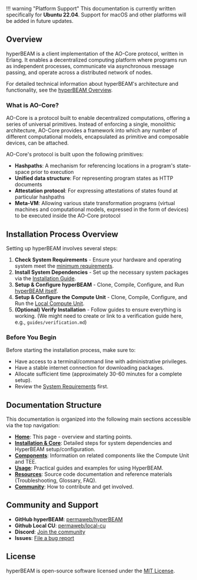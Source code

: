 !!! warning "Platform Support"
	This documentation is currently written specifically for **Ubuntu 22.04**. Support for macOS and other platforms will be added in future updates.

## Overview

hyperBEAM is a client implementation of the AO-Core protocol, written in Erlang. It enables a decentralized computing platform where programs run as independent processes, communicate via asynchronous message passing, and operate across a distributed network of nodes.

For detailed technical information about hyperBEAM's architecture and functionality, see the [hyperBEAM Overview](hyperbeam/index.md).

### What is AO-Core?

AO-Core is a protocol built to enable decentralized computations, offering a series of universal primitives. Instead of enforcing a single, monolithic architecture, AO-Core provides a framework into which any number of different computational models, encapsulated as primitive and composable devices, can be attached.

AO-Core's protocol is built upon the following primitives:

- **Hashpaths**: A mechanism for referencing locations in a program's state-space prior to execution
- **Unified data structure**: For representing program states as HTTP documents
- **Attestation protocol**: For expressing attestations of states found at particular hashpaths
- **Meta-VM**: Allowing various state transformation programs (virtual machines and computational models, expressed in the form of devices) to be executed inside the AO-Core protocol

## Installation Process Overview

Setting up hyperBEAM involves several steps:

1.  **Check System Requirements** - Ensure your hardware and operating system meet the [minimum requirements](getting-started/requirements.md).
2.  **Install System Dependencies** - Set up the necessary system packages via the [Installation Guide](getting-started/installation/index.md).
3.  **Setup & Configure hyperBEAM** - Clone, Compile, Configure, and Run [hyperBEAM itself](hyperbeam/setup.md).
4.  **Setup & Configure the Compute Unit** - Clone, Compile, Configure, and Run the [Local Compute Unit](compute-unit/setup.md).
5.  **(Optional) Verify Installation** - Follow guides to ensure everything is working. (We might need to create or link to a verification guide here, e.g., `guides/verification.md`)

### Before You Begin

Before starting the installation process, make sure to:

- Have access to a terminal/command line with administrative privileges.
- Have a stable internet connection for downloading packages.
- Allocate sufficient time (approximately 30-60 minutes for a complete setup).
- Review the [System Requirements](getting-started/requirements.md) first.

## Documentation Structure

This documentation is organized into the following main sections accessible via the top navigation:

- **[Home](.)**: This page - overview and starting points.
- **[Installation & Core](getting-started/installation/index.md)**: Detailed steps for system dependencies and HyperBEAM setup/configuration.
- **[Components](compute-unit/index.md)**: Information on related components like the Compute Unit and TEE.
- **[Usage](guides/index.md)**: Practical guides and examples for using HyperBEAM.
- **[Resources](source-code-docs/index.md)**: Source code documentation and reference materials (Troubleshooting, Glossary, FAQ).
- **[Community](contribute/guidelines.md)**: How to contribute and get involved.

## Community and Support

- **GitHub hyperBEAM**: [permaweb/hyperBEAM](https://github.com/permaweb/hyperBEAM)
- **Github Local CU**: [permaweb/local-cu](https://github.com/permaweb/local-cu)
- **Discord**: [Join the community](https://discord.gg/V3yjzrBxPM)
- **Issues**: [File a bug report](https://github.com/permaweb/hyperBEAM/issues)

## License

hyperBEAM is open-source software licensed under the [MIT License](https://github.com/permaweb/hyperBEAM/blob/main/LICENSE.md).